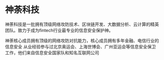 # 

# 神荼科技

神荼科技是一批拥有顶级网络攻防技术、区块链开发、大数据分析、云计算的精英团队。致力于成为fintech行业最专业的信息安全保护神。

神荼核心成员拥有顶级的网络攻防对抗能力，核心成员拥有多年金融、电信行业的信息安全
从业经验参与过北京奥运会、上海世博会、广州亚运会等信息安全保卫工作，他们来自信息安全国家队和知名互联网公司

